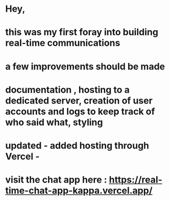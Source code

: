 # Hey,

# this was my first foray into building real-time communications

# a few improvements should be made

# documentation , hosting to a dedicated server, creation of user accounts and logs to keep track of who said what, styling

# updated - added hosting through Vercel -

# visit the chat app here :  https://real-time-chat-app-kappa.vercel.app/
